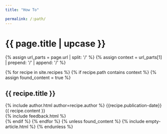 ```yaml
---
title: "How To" 

permalink: /:path/
---
```


<h1 class="primary">{{ page.title | upcase }}</h1>

{% assign url_parts = page.url | split: '/' %}
{% assign context = url_parts[1] | prepend: '/' | append: '/' %}

{% for recipe in site.recipes %}
{% if recipe.path contains context %}
{% assign found_content = true %}
<article>
  <h1 id="{{ recipe.title | slugify }}" class="secondary">{{ recipe.title }}
  </h1>
  <div class="article-meta">
    {% include author.html author=recipe.author %}
    <span class="date">{{recipe.publication-date}}</span>
  </div>
  <div class="article-content">
  {{ recipe.content }}
  </div>
{% include feedback.html %}
</article>
{% endif %}
{% endfor %}
{% unless found_content %}
{% include empty-article.html %}
{% endunless %}
